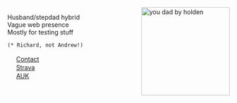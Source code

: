 <img align="right" width="200" alt="you dad by holden" src="https://ribena75.github.io/richard.andrew/assets/img/youdad2.png">

Husband/stepdad hybrid  
Vague web presence  
Mostly for testing stuff

`(* Richard, not Andrew!)`

<img src="https://www.linkedin.com/favicon.ico" width="16px"> [Contact](https://www.linkedin.com/in/richardandrew75/)  
<img src="https://www.strava.com/favicon.ico" width="16px"> [Strava](https://www.strava.com/athletes/43333745)  
<img src="https://audax.uk/favicon.ico" width="16px"> [AUK](https://audax.uk/results?memId=26444)